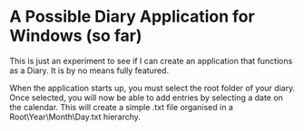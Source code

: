 # A Possible Diary Application for Windows (so far)
This is just an experiment to see if I can create an application that functions as a Diary. It is by no means fully featured.

When the application starts up, you must select the root folder of your diary. Once selected, you will now be able to add entries by selecting a date on the calendar. This will create a simple .txt file organised in a Root\\Year\\Month\\Day.txt hierarchy.
